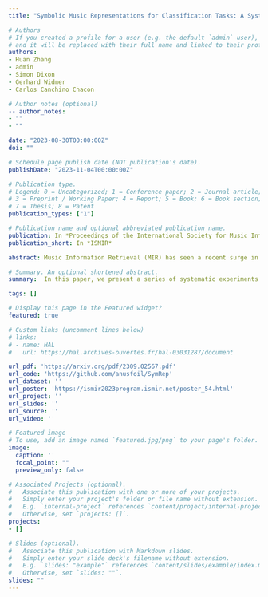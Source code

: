 ```yaml
---
title: "Symbolic Music Representations for Classification Tasks: A Systematic Evaluation"

# Authors
# If you created a profile for a user (e.g. the default `admin` user), write the username (folder name) here 
# and it will be replaced with their full name and linked to their profile.
authors:
- Huan Zhang
- admin
- Simon Dixon
- Gerhard Widmer
- Carlos Canchino Chacon

# Author notes (optional)
-- author_notes:
- ""
- ""

date: "2023-08-30T00:00:00Z"
doi: ""

# Schedule page publish date (NOT publication's date).
publishDate: "2023-11-04T00:00:00Z"

# Publication type.
# Legend: 0 = Uncategorized; 1 = Conference paper; 2 = Journal article;
# 3 = Preprint / Working Paper; 4 = Report; 5 = Book; 6 = Book section;
# 7 = Thesis; 8 = Patent
publication_types: ["1"]

# Publication name and optional abbreviated publication name.
publication: In *Proceedings of the International Society for Music Information Retrieval Conference*
publication_short: In *ISMIR*

abstract: Music Information Retrieval (MIR) has seen a recent surge in deep learning-based approaches, which often involve encoding symbolic music (i.e., music represented in terms of discrete note events) in an image-like or language-like fashion. However, symbolic music is neither an image nor a sentence intrinsically, and research in the symbolic domain is lacking a comprehensive overview of the different available representations. In this paper, we investigate matrix (piano roll), sequence, and graph representations and their corresponding neural architectures, in combination with symbolic scores and performances on three piece-level classification tasks. We also introduce a novel graph representation for symbolic performances and explore the capability of graph representations in global classification tasks. Our systematic evaluation shows advantages and limitations of each input representation.

# Summary. An optional shortened abstract.
summary:  In this paper, we present a series of systematic experiments to investigate the impact of symbolic representations for three piece-level tasks.

tags: []

# Display this page in the Featured widget?
featured: true

# Custom links (uncomment lines below)
# links:
# - name: HAL
#   url: https://hal.archives-ouvertes.fr/hal-03031287/document

url_pdf: 'https://arxiv.org/pdf/2309.02567.pdf'
url_code: 'https://github.com/anusfoil/SymRep'
url_dataset: ''
url_poster: 'https://ismir2023program.ismir.net/poster_54.html'
url_project: ''
url_slides: ''
url_source: ''
url_video: ''

# Featured image
# To use, add an image named `featured.jpg/png` to your page's folder. 
image:
  caption: ''
  focal_point: ""
  preview_only: false

# Associated Projects (optional).
#   Associate this publication with one or more of your projects.
#   Simply enter your project's folder or file name without extension.
#   E.g. `internal-project` references `content/project/internal-project/index.md`.
#   Otherwise, set `projects: []`.
projects:
- []

# Slides (optional).
#   Associate this publication with Markdown slides.
#   Simply enter your slide deck's filename without extension.
#   E.g. `slides: "example"` references `content/slides/example/index.md`.
#   Otherwise, set `slides: ""`.
slides: ""
---
```


